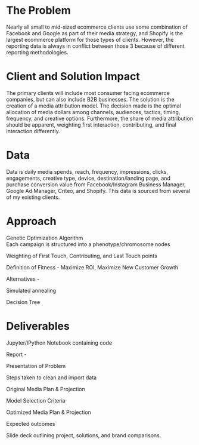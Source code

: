 # The Problem
Nearly all small to mid-sized ecommerce clients use some combination of Facebook and Google as part of their media strategy, and Shopify is the largest ecommerce platform for those types of clients. However, the reporting data is always in conflict between those 3 because of different reporting methodologies. 


# Client and Solution Impact
The primary clients will include most consumer facing ecommerce companies, but can also include B2B businesses. The solution is the creation of a media attribution model. The decision made is the optimal allocation of media dollars among channels, audiences, tactics, timing, frequency, and creative options. Furthermore, the share of media attribution should be apparent, weighting first interaction, contributing, and final interaction differently. 

# Data
Data is daily media spends, reach, frequency, impressions, clicks, engagements, creative type, device, destination/landing page, and purchase conversion value from Facebook/Instagram Business Manager, Google Ad Manager, Criteo, and Shopify. This data is sourced from several of my existing clients. 

# Approach
Genetic Optimization Algorithm  
 Each campaign is structured into a phenotype/chromosome nodes
 
 Weighting of First Touch, Contributing, and Last Touch points
 
 Definition of Fitness - Maximize ROI, Maximize New Customer Growth

Alternatives -  
  
  Simulated annealing
  
  Decision Tree 

# Deliverables
Jupyter/IPython Notebook containing code

Report - 

Presentation of Problem

Steps taken to clean and import data

Original Media Plan & Projection

Model Selection Criteria

Optimized Media Plan & Projection

Expected outcomes

Slide deck outlining project, solutions, and brand comparisons. 
